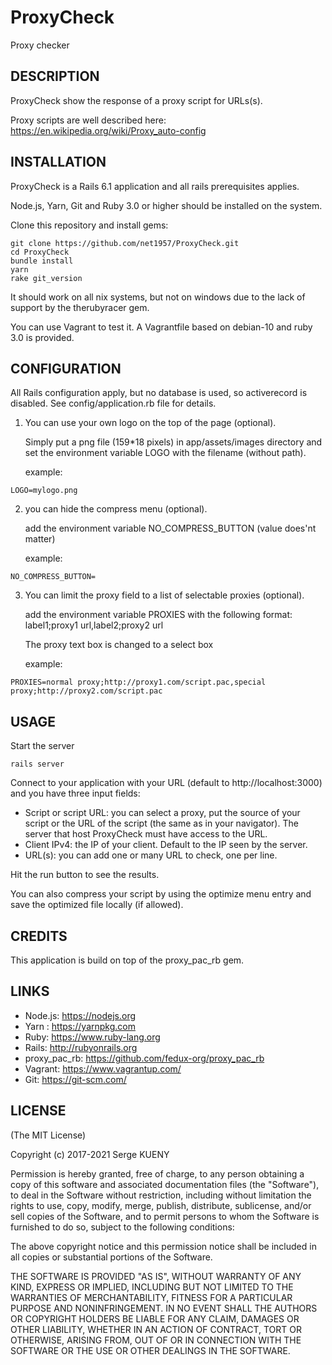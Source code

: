 ProxyCheck
==========

Proxy checker

DESCRIPTION
-----------

ProxyCheck show the response of a proxy script for URLs(s).

Proxy scripts are well described here: https://en.wikipedia.org/wiki/Proxy_auto-config

INSTALLATION
------------

ProxyCheck is a Rails 6.1 application and all rails prerequisites applies.

Node.js, Yarn, Git and Ruby 3.0 or higher should be installed on the system.

Clone this repository and install gems:
````
git clone https://github.com/net1957/ProxyCheck.git
cd ProxyCheck
bundle install
yarn
rake git_version
````

It should work on all nix systems, but not on windows due to the lack of support by the therubyracer gem.

You can use Vagrant to test it. A Vagrantfile based on debian-10 and ruby 3.0 is provided.

CONFIGURATION
-------------

All Rails configuration apply, but no database is used, so activerecord is disabled. See config/application.rb file for details.


1. You can use your own logo on the top of the page (optional).

   Simply put a png file (159*18 pixels) in app/assets/images directory and set the environment variable LOGO with the filename (without path).

   example:
````
LOGO=mylogo.png
````

2. you can hide the compress menu (optional).

   add the environment variable NO_COMPRESS_BUTTON (value does'nt matter)

   example:
````
NO_COMPRESS_BUTTON=
````

3. You can limit the proxy field to a list of selectable proxies (optional).

   add the environment variable PROXIES with the following format:
      label1;proxy1 url,label2;proxy2 url

   The proxy text box is changed to a select box

   example:
````
PROXIES=normal proxy;http://proxy1.com/script.pac,special proxy;http://proxy2.com/script.pac
````

USAGE
-----

Start the server
````
rails server
````

Connect to your application with your URL (default to http://localhost:3000) and you have three input fields:
* Script or script URL: you can select a proxy, put the source of your script or the URL of the script (the same as in your navigator). The server that host ProxyCheck must have access to the URL.
* Client IPv4: the IP of your client. Default to the IP seen by the server.
* URL(s): you can add one or many URL to check, one per line.

Hit the run button to see the results.

You can also compress your script by using the optimize menu entry and save the optimized file locally (if allowed).

CREDITS
------

This application is build on top of the proxy_pac_rb gem. 

LINKS
-----

* Node.js: https://nodejs.org
* Yarn : https://yarnpkg.com
* Ruby: https://www.ruby-lang.org
* Rails: http://rubyonrails.org
* proxy_pac_rb: https://github.com/fedux-org/proxy_pac_rb
* Vagrant: https://www.vagrantup.com/
* Git: https://git-scm.com/


LICENSE
-------

(The MIT License)

Copyright (c) 2017-2021 Serge KUENY

Permission is hereby granted, free of charge, to any person obtaining
a copy of this software and associated documentation files (the
"Software"), to deal in the Software without restriction, including
without limitation the rights to use, copy, modify, merge, publish,
distribute, sublicense, and/or sell copies of the Software, and to
permit persons to whom the Software is furnished to do so, subject to
the following conditions:

The above copyright notice and this permission notice shall be
included in all copies or substantial portions of the Software.

THE SOFTWARE IS PROVIDED "AS IS", WITHOUT WARRANTY OF ANY KIND,
EXPRESS OR IMPLIED, INCLUDING BUT NOT LIMITED TO THE WARRANTIES OF
MERCHANTABILITY, FITNESS FOR A PARTICULAR PURPOSE AND
NONINFRINGEMENT. IN NO EVENT SHALL THE AUTHORS OR COPYRIGHT HOLDERS BE
LIABLE FOR ANY CLAIM, DAMAGES OR OTHER LIABILITY, WHETHER IN AN ACTION
OF CONTRACT, TORT OR OTHERWISE, ARISING FROM, OUT OF OR IN CONNECTION
WITH THE SOFTWARE OR THE USE OR OTHER DEALINGS IN THE SOFTWARE.
